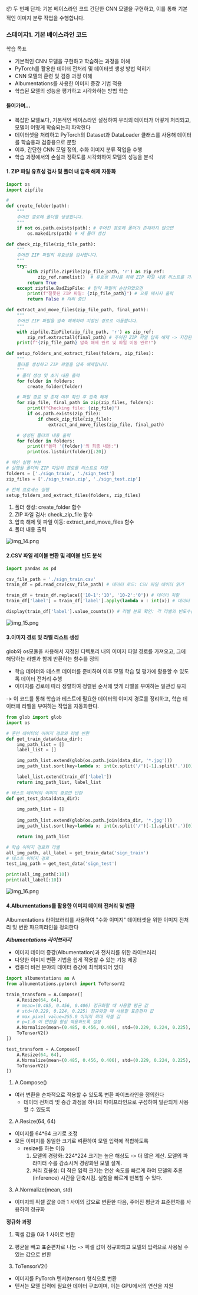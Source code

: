 📦 두 번째 단계: 기본 베이스라인 코드
간단한 CNN 모델을 구현하고, 이를 통해 기본적인 이미지 분류 작업을 수행합니다.

### 스테이지1. 기본 베이스라인 코드

학습 목표
- 기본적인 CNN 모델을 구현하고 학습하는 과정을 이해
- PyTorch를 활용한 데이터 전처리 및 데이터셋 생성 방법 익히기
- CNN 모델의 훈련 및 검증 과정 이해
- Albumentations를 사용한 이미지 증강 기법 적용
- 학습된 모델의 성능을 평가하고 시각화하는 방법 학습

#### 들어가며...
- 복잡한 모델보다, 기본적인 베이스라인 설정하여 우리의 데이터가 어떻게 처리되고, 모델이 어떻게 학습되는지 파악한다
- 데이터셋을 처리하고 PyTorch의 Dataset과 DataLoader 클래스를 사용해 데이터를 학습용과 검증용으로 분할
- 이후, 간단한 CNN 모델 정의, 수화 이미지 분류 작업을 수행
- 학습 과정에서의 손실과 정확도를 시각화하여 모델의 성능을 분석

#### 1. ZIP 파일 유효성 검사 및 폴더 내 압축 해제 자동화

```python
import os
import zipfile

# 
def create_folder(path):
    """
    주어진 경로에 폴더를 생성합니다.
    """
    if not os.path.exists(path): # 주어진 경로에 폴더가 존재하지 않으면
        os.makedirs(path) # 새 폴더 생성

def check_zip_file(zip_file_path):
    """
    주어진 ZIP 파일의 유효성을 검사합니다.
    """
    try:
        with zipfile.ZipFile(zip_file_path, 'r') as zip_ref:
            zip_ref.namelist()  # 유효성 검사를 위해 ZIP 파일 내용 리스트를 가져옵니다.
        return True
    except zipfile.BadZipFile: # 만약 파일이 손상되었으면
        print(f"잘못된 ZIP 파일: {zip_file_path}") # 오류 메시지 출력
        return False # 처리 중단

def extract_and_move_files(zip_file_path, final_path):
    """
    주어진 ZIP 파일을 압축 해제하여 지정된 경로로 이동합니다.
    """
    with zipfile.ZipFile(zip_file_path, 'r') as zip_ref:
        zip_ref.extractall(final_path) # 주어진 ZIP 파일 압축 해제 -> 지정된 경로로 이동
    print(f"{zip_file_path} 압축 해제 완료 및 파일 이동 완료!")

def setup_folders_and_extract_files(folders, zip_files):
    """
    폴더를 생성하고 ZIP 파일을 압축 해제합니다.
    """
    # 폴더 생성 및 초기 내용 출력
    for folder in folders:
        create_folder(folder)

    # 파일 경로 및 존재 여부 확인 후 압축 해제
    for zip_file, final_path in zip(zip_files, folders):
        print(f"Checking file: {zip_file}")
        if os.path.exists(zip_file):
            if check_zip_file(zip_file):
                extract_and_move_files(zip_file, final_path)

    # 생성된 폴더의 내용 출력
    for folder in folders:
        print(f"폴더 '{folder}'의 최종 내용:")
        print(os.listdir(folder)[:20])

# 메인 실행 부분
# 실행될 폴더와 ZIP 파일의 경로를 리스트로 지정
folders = ['./sign_train', './sign_test']
zip_files = ['./sign_train.zip', './sign_test.zip']

# 전체 프로세스 실행
setup_folders_and_extract_files(folders, zip_files)
```

1. 폴더 생성: create_folder 함수
2. ZIP 파일 검사: check_zip_file 함수
3. 압축 해제 및 파일 이동: extract_and_move_files 함수
4. 폴더 내용 출력

![img_14.png](img_14.png)

#### 2.CSV 파일 레이블 변환 및 레이블 빈도 분석

```python
import pandas as pd

csv_file_path = './sign_train.csv'
train_df = pd.read_csv(csv_file_path) # 데이터 로드: CSV 파일 데이터 읽기

train_df = train_df.replace({'10-1':'10', '10-2':'0'}) # 데이터 치환
train_df['label'] = train_df['label'].apply(lambda x : int(x)) # 데이터 형식 변환: 라벨 데이터를 문자열 -> 정수형

display(train_df['label'].value_counts()) # 라벨 분포 확인: 각 라벨의 빈도수를 계산, 출력
```

![img_15.png](img_15.png)

#### 3.이미지 경로 및 라벨 리스트 생성

glob와 os모듈을 사용해서 지정된 디렉토리 내의 이미지 파일 경로를 가져오고, 그에 해당하는 라벨과 함께 반환하는 함수를 정의
- 학습 데이터와 테스트 데이터를 준비하여 이후 모델 학습 및 평가에 활용할 수 있도록 데이터 전처리 수행
- 이미지를 경로에 따라 정렬하여 정렬된 순서에 맞게 라벨을 부여하는 일관성 유지

-> 이 코드를 통해 학습과 테스트에 필요한 데이터의 이미지 경로를 정리하고, 학습 데이터에 라벨을 부여하는 작업을 자동화한다.

```python
from glob import glob
import os

# 훈련 데이터의 이미지 경로와 라벨 반환
def get_train_data(data_dir):
    img_path_list = []
    label_list = []

    img_path_list.extend(glob(os.path.join(data_dir, '*.jpg')))
    img_path_list.sort(key=lambda x: int(x.split('/')[-1].split('.')[0]))  

    label_list.extend(train_df['label'])
    return img_path_list, label_list

# 테스트 데이터의 이미지 경로만 반환
def get_test_data(data_dir):
    
    img_path_list = []
    
    img_path_list.extend(glob(os.path.join(data_dir, '*.jpg')))
    img_path_list.sort(key=lambda x: int(x.split('/')[-1].split('.')[0]))

    return img_path_list

# 학습 이미지 경로와 라벨
all_img_path, all_label = get_train_data('sign_train')
# 테스트 이미지 경로
test_img_path = get_test_data('sign_test')

print(all_img_path[:10])
print(all_label[:10])
```

![img_16.png](img_16.png)

#### 4.Albumentations를 활용한 이미지 데이터 전처리 및 변환

Albumentations 라이브러리를 사용하여 "수화 이미지" 데이터셋을 위한 이미지 전처리 및 변환 파으피라인을 정의한다

***Albumentations 라이브러리***
- 이미지 데이터 증강(Albumentation)과 전처리를 위한 라이브러리
- 다양한 이미지 변환 기법을 쉽게 적용할 수 있는 기능 제공
- 컴퓨터 비전 분야의 데이터 증강에 최적화되어 있다

```python
import albumentations as A
from albumentations.pytorch import ToTensorV2 

train_transform = A.Compose([
    A.Resize(64, 64),
    # mean=(0.485, 0.456, 0.406) 정규화할 때 사용할 평균 값
    # std=(0.229, 0.224, 0.225) 정규화할 때 사용할 표준편차 값
    # max_pixel_value=255.0 이미지 최대 픽셀 값
    # p=1.0 이 변환을 항상 적용하도록 설정
    A.Normalize(mean=(0.485, 0.456, 0.406), std=(0.229, 0.224, 0.225), max_pixel_value=255.0, always_apply=False, p=1.0),
    ToTensorV2()
])

test_transform = A.Compose([
    A.Resize(64, 64),
    A.Normalize(mean=(0.485, 0.456, 0.406), std=(0.229, 0.224, 0.225), max_pixel_value=255.0, always_apply=False, p=1.0),
    ToTensorV2()
])
```

1. A.Compose()
- 여러 변환을 순차적으로 적용할 수 있도록 변환 파이프라인을 정의한다
  - 데이터 전처리 및 증강 과정을 하나의 파이프라인으로 구성하여 일관되게 사용할 수 있도록

2. A.Resize(64, 64)
- 이미지를 64*64 크기로 조정
- 모든 이미지를 동일한 크기로 벼환하여 모델 입력에 적합하도록
  - resize를 하는 이유
    1. 모델의 경량화: 224*224 크기는 높은 해상도 -> 더 많은 계산. 모델의 파라미터 수를 감소시켜 경량화된 모델 설계.
    2. 처리 효율성: 더 작은 입력 크기는 연산 속도를 빠르게 하여 모델의 추론(inference) 시간을 단축시킴. 실험을 빠르게 반복할 수 있다.

3. A.Normalize(mean, std)
- 이미지의 픽셀 값을 0과 1 사이의 값으로 변환한 다음, 주어진 평균과 표준편차를 사용하여 정규화

**정규화 과정**
1. 픽셀 값을 0과 1 사이로 변환
2. 평균을 빼고 표준편차로 나눔
-> 픽셀 값이 정규화되고 모델의 입력으로 사용될 수 있는 값으로 변환

4. ToTensorV2()
- 이미지를 PyTorch 텐서(tensor) 형식으로 변환
- 텐서는 모델 입력에 필요한 데이터 구조이며, 이는 GPU에서의 연산을 지원